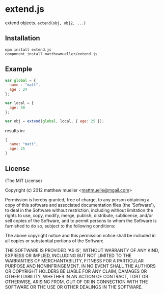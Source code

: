 
# extend.js

  extend objects. `extend(obj, obj2, ...)`

## Installation

    npm install extend.js
    component install matthewmueller/extend.js

## Example

```js
var global = {
  name : "matt",
  age : 24
};

var local = {
  age: 50
};

var obj = extend(global, local, { age: 25 });
```
results in:

```js
{
  name: "matt",
  age: 25
}
```

## License

(The MIT License)

Copyright (c) 2012 matthew mueller &lt;mattmuelle@mgail.com&gt;

Permission is hereby granted, free of charge, to any person obtaining
a copy of this software and associated documentation files (the
'Software'), to deal in the Software without restriction, including
without limitation the rights to use, copy, modify, merge, publish,
distribute, sublicense, and/or sell copies of the Software, and to
permit persons to whom the Software is furnished to do so, subject to
the following conditions:

The above copyright notice and this permission notice shall be
included in all copies or substantial portions of the Software.

THE SOFTWARE IS PROVIDED 'AS IS', WITHOUT WARRANTY OF ANY KIND,
EXPRESS OR IMPLIED, INCLUDING BUT NOT LIMITED TO THE WARRANTIES OF
MERCHANTABILITY, FITNESS FOR A PARTICULAR PURPOSE AND NONINFRINGEMENT.
IN NO EVENT SHALL THE AUTHORS OR COPYRIGHT HOLDERS BE LIABLE FOR ANY
CLAIM, DAMAGES OR OTHER LIABILITY, WHETHER IN AN ACTION OF CONTRACT,
TORT OR OTHERWISE, ARISING FROM, OUT OF OR IN CONNECTION WITH THE
SOFTWARE OR THE USE OR OTHER DEALINGS IN THE SOFTWARE.
